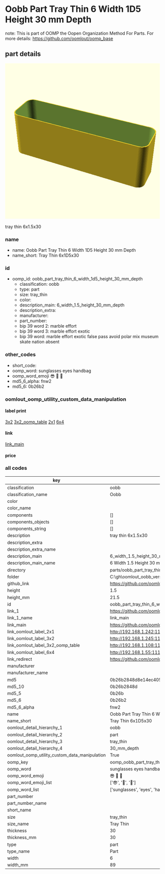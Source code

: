 # Oobb Part Tray Thin 6 Width 1D5 Height 30 mm Depth  

note: This is part of OOMP the Oopen Organization Method For Parts. For more details: https://github.com/oomlout/oomp_base

##  part details
  

[![](3dpr.png)](3dpr.png)

tray thin 6x1.5x30



### name
* name: Oobb Part Tray Thin 6 Width 1D5 Height 30 mm Depth
* name_short: Tray Thin 6x1D5x30 
### id
* oomp_id: oobb_part_tray_thin_6_width_1d5_height_30_mm_depth
  * classification: oobb
  * type: part
  * size: tray_thin
  * color: 
  * description_main: 6_width_1.5_height_30_mm_depth
  * description_extra: 
  * manufacturer: 
  * part_number: 
  * bip 39 word 2: marble effort
  * bip 39 word 3: marble effort exotic
  * bip 39 word: marble effort exotic false pass avoid polar mix museum skate nation absent

### other_codes
* short_code: 
* oomp_word: sunglasses eyes handbag
* oomp_word_emoji :sunglasses: :eyes: :handbag:
* md5_6_alpha: fnw2
* md5_6: 0b26b2






### oomlout_oomp_utility_custom_data_manipulation
#### label print
[3x2](http://192.168.1.245:1112/?label=oomp%20fnw2)
[3x2_oomp_table](http://192.168.1.108:1112/?label=oomp%20fnw2)
[2x1](http://192.168.1.242:1112/?label=oomp%20fnw2)
[6x4](http://192.168.1.55:1112/?label=oomp%20fnw2)    

#### link

[link_main](https://github.com/oomlout/oomlout_oobb_version_4_generated_parts/tree/main/navigation_oomp/oobb/part/tray_thin/6_width_1.5_height_30_mm_depth/part)                              

#### price







### all codes 
| key | value |  
| --- | --- |  
| classification | oobb |  
| classification_name | Oobb |  
| color |  |  
| color_name |  |  
| components | [] |  
| components_objects | [] |  
| components_string | [] |  
| description | tray thin 6x1.5x30 |  
| description_extra |  |  
| description_extra_name |  |  
| description_main | 6_width_1.5_height_30_mm_depth |  
| description_main_name | 6 Width 1.5 Height 30 mm Depth |  
| directory | parts/oobb_part_tray_thin_6_width_1d5_height_30_mm_depth |  
| folder | C:\gh\oomlout_oobb_version_4_generated_parts\parts\oobb_part_tray_thin_6_width_1d5_height_30_mm_depth |  
| github_link | https://github.com/oomlout/oomlout_oomp_part_src/tree/main/parts/oobb_part_tray_thin_6_width_1d5_height_30_mm_depth |  
| height | 1.5 |  
| height_mm | 21.5 |  
| id | oobb_part_tray_thin_6_width_1d5_height_30_mm_depth |  
| link_1 | https://github.com/oomlout/oomlout_oobb_version_4_generated_parts/tree/main/navigation_oomp/oobb/part/tray_thin/6_width_1.5_height_30_mm_depth/part |  
| link_1_name | link_main |  
| link_main | https://github.com/oomlout/oomlout_oobb_version_4_generated_parts/tree/main/navigation_oomp/oobb/part/tray_thin/6_width_1.5_height_30_mm_depth/part |  
| link_oomlout_label_2x1 | http://192.168.1.242:1112/?label=oomp%20fnw2 |  
| link_oomlout_label_3x2 | http://192.168.1.245:1112/?label=oomp%20fnw2 |  
| link_oomlout_label_3x2_oomp_table | http://192.168.1.108:1112/?label=oomp%20fnw2 |  
| link_oomlout_label_6x4 | http://192.168.1.55:1112/?label=oomp%20fnw2 |  
| link_redirect | https://github.com/oomlout/oomlout_oobb_version_4_generated_parts/tree/main/parts/oobb_tray_thin_06_1d5_30 |  
| manufacturer |  |  
| manufacturer_name |  |  
| md5 | 0b26b2848d8e14ec40505524a011ac3d |  
| md5_10 | 0b26b2848d |  
| md5_5 | 0b26b |  
| md5_6 | 0b26b2 |  
| md5_6_alpha | fnw2 |  
| name | Oobb Part Tray Thin 6 Width 1D5 Height 30 mm Depth |  
| name_short | Tray Thin 6x1D5x30  |  
| oomlout_detail_hierarchy_1 | oobb |  
| oomlout_detail_hierarchy_2 | part |  
| oomlout_detail_hierarchy_3 | tray_thin |  
| oomlout_detail_hierarchy_4 | 30_mm_depth |  
| oomlout_oomp_utility_custom_data_manipulation | True |  
| oomp_key | oomp_oobb_part_tray_thin_6_width_1d5_height_30_mm_depth |  
| oomp_word | sunglasses eyes handbag |  
| oomp_word_emoji | :sunglasses: :eyes: :handbag: |  
| oomp_word_emoji_list | [':sunglasses:', ':eyes:', ':handbag:'] |  
| oomp_word_list | ['sunglasses', 'eyes', 'handbag'] |  
| part_number |  |  
| part_number_name |  |  
| short_name |  |  
| size | tray_thin |  
| size_name | Tray Thin |  
| thickness | 30 |  
| thickness_mm | 30 |  
| type | part |  
| type_name | Part |  
| width | 6 |  
| width_mm | 89 |  
